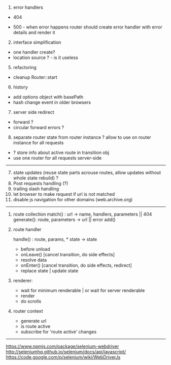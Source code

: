 1. error handlers
  + 404
  - 500 - when error happens router should create error handler with error details and render it
2. interface simplification
  - one handler create?
  - location source ? - is it useless
5. refactoring
  - cleanup Router::start
6. history
  - add options object with basePath
  - hash change event in older browsers
7. server side redirect
  - forward ?
  - circular forward errors ?
8. separate router state from router instance ? allow to use on router instance for all requests
  - ? store info about active route in transition obj
  - use one router for all requests server-side
  
 ---
 

7. state updates (reuse state parts acrouse routes, allow updates without whole state rebuild) ?
10. Post requests handling (?)
14. trailing slash handling
16. let browser to make request if url is not matched
17. disable js navigation for other domains (web.archive.org)

--------------

1. route collection
	match() : url -> name, handlers, parameters || 404
	generate(): route, parameters -> url || error
    add()
	

2. route handler

	handle() : route, params, * state -> state
	- before unload
	- onLeave() [cancel transition, do side effects]
	- resolve data
	- onEnter() [cancel transition, do side effects, redirect]
	- replace state | update state

3. renderer:
	- wait for minimum renderable | or wait for server renderable
	- render
	- do scrolls
	
4. router context
	- generate url
	- is route active
	- subscribe for 'route active' changes

-------------

https://www.npmjs.com/package/selenium-webdriver
http://seleniumhq.github.io/selenium/docs/api/javascript/
https://code.google.com/p/selenium/wiki/WebDriverJs

